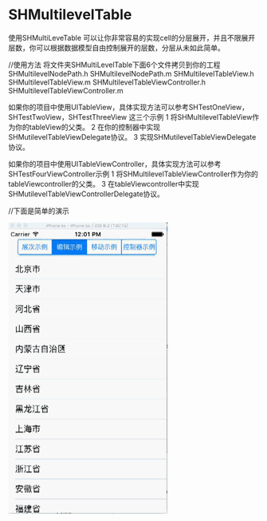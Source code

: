 # SHMultilevelTable


使用SHMultiLeveTable 可以让你非常容易的实现cell的分层展开，并且不限展开层数，你可以根据数据模型自由控制展开的层数，分层从未如此简单。


//使用方法
将文件夹SHMultiLevelTable下面6个文件拷贝到你的工程
SHMultilevelNodePath.h
SHMultilevelNodePath.m
SHMultilevelTableView.h
SHMultilevelTableView.m
SHMultilevelTableViewController.h
SHMultilevelTableViewController.m

如果你的项目中使用UITableView，具体实现方法可以参考SHTestOneView，SHTestTwoView，SHTestThreeView 这三个示例
1 将SHMultilevelTableView作为你的tableView的父类。
2 在你的控制器中实现SHMutilevelTableViewDelegate协议。
3 实现SHMutilevelTableViewDelegate协议。

如果你的项目中使用UITableViewController，具体实现方法可以参考SHTestFourViewController示例
1 将SHMultilevelTableViewController作为你的tableViewcontroller的父类。
3 在tableViewcontroller中实现SHMutilevelTableViewControllerDelegate协议。

//下面是简单的演示

![pic1](https://github.com/cshai/SHMultilevelTable/blob/master/other/pic1.gif)



